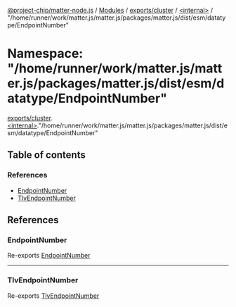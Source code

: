 [@project-chip/matter-node.js](../README.md) / [Modules](../modules.md) / [exports/cluster](exports_cluster.md) / [\<internal\>](exports_cluster._internal_.md) / "/home/runner/work/matter.js/matter.js/packages/matter.js/dist/esm/datatype/EndpointNumber"

# Namespace: "/home/runner/work/matter.js/matter.js/packages/matter.js/dist/esm/datatype/EndpointNumber"

[exports/cluster](exports_cluster.md).[\<internal\>](exports_cluster._internal_.md)."/home/runner/work/matter.js/matter.js/packages/matter.js/dist/esm/datatype/EndpointNumber"

## Table of contents

### References

- [EndpointNumber](exports_cluster._internal_.__home_runner_work_matter_js_matter_js_packages_matter_js_dist_esm_datatype_EndpointNumber_.md#endpointnumber)
- [TlvEndpointNumber](exports_cluster._internal_.__home_runner_work_matter_js_matter_js_packages_matter_js_dist_esm_datatype_EndpointNumber_.md#tlvendpointnumber)

## References

### EndpointNumber

Re-exports [EndpointNumber](exports_datatype.md#endpointnumber)

___

### TlvEndpointNumber

Re-exports [TlvEndpointNumber](exports_datatype.md#tlvendpointnumber)
